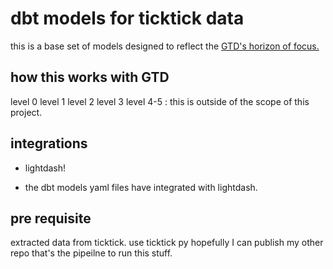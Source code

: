 # dbt models for ticktick data
this is a base set of models designed to reflect the [GTD's horizon of focus.](https://gettingthingsdone.com/2011/01/the-6-horizons-of-focus/)

## how this works with GTD
level 0 
level 1
level 2
level 3
level 4-5 : this is outside of the scope of this project.


## integrations
- lightdash!

- the dbt models yaml files have integrated with lightdash.

## pre requisite
extracted data from ticktick. use ticktick py
hopefully I can publish my other repo that's the pipeilne to run this stuff.







